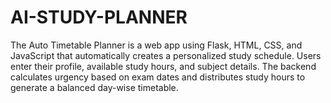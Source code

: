 # AI-STUDY-PLANNER
The Auto Timetable Planner is a web app using Flask, HTML, CSS, and JavaScript that automatically creates a personalized study schedule. Users enter their profile, available study hours, and subject details. The backend calculates urgency based on exam dates and distributes study hours to generate a balanced day-wise timetable.
